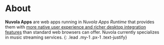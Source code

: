 About
=====

**Nuvola Apps** are web apps running in *Nuvola Apps Runtime* that provides them
with [more native user experience and richer desktop integration features](:4/#features)
than standard web browsers can offer. Nuvola currently specializes in music streaming services.
{: .lead .my-1 .px-1 .text-justify}
